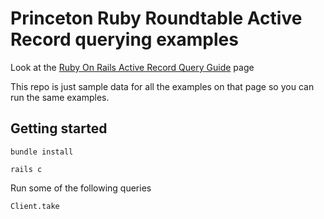 # Princeton Ruby Roundtable Active Record querying examples

Look at the [Ruby On Rails Active Record Query Guide](http://guides.rubyonrails.org/active_record_querying.html) page 

This repo is just sample data for all the examples on that page so you can run the same examples.

## Getting started
```
bundle install
```

```
rails c
```

Run some of the following queries

```
Client.take
```
